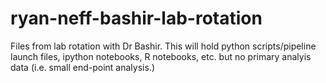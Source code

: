 # ryan-neff-bashir-lab-rotation

Files from lab rotation with Dr Bashir. This will hold python scripts/pipeline launch files, ipython notebooks, R notebooks, etc. but no primary analyis data (i.e. small end-point analysis.)